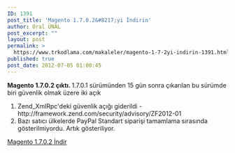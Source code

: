 ```yaml
---
ID: 1391
post_title: 'Magento 1.7.0.2&#8217;yi İndirin'
author: Oral ÜNAL
post_excerpt: ""
layout: post
permalink: >
  https://www.trkodlama.com/makaleler/magento-1-7-2yi-indirin-1391.html
published: true
post_date: 2012-07-05 01:00:45
---
```

<strong>Magento 1.7.0.2 çıktı. </strong>1.7.0.1 sürümünden 15 gün sonra çıkarılan bu sürümde biri güvenlik olmak üzere iki açık
<ol>
 	<li>Zend_XmlRpc'deki güvenlik açığı giderildi - http://framework.zend.com/security/advisory/ZF2012-01</li>
 	<li>Bazı satıcı ülkelerde PayPal Standart siparişi tamamlama sırasında gösterilmiyordu. Artık gösteriliyor.</li>
</ol>
<a href="http://link.tl/UAOx" target="_blank">Magento 1.7.0.2 İndir</a>